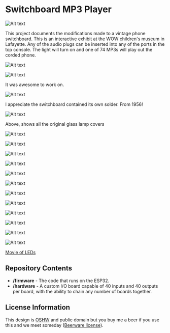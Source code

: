Switchboard MP3 Player
=======

![Alt text](Images/Switchboard%20Front%20Console.png)

This project documents the modifications made to a vintage phone switchboard. This is an interactive exhibit at the WOW children's museum in Lafayette. Any of the audio plugs can be inserted into any of the ports in the top console. The light will turn on and one of 74 MP3s will play out the corded phone.

![Alt text](Images/Switchboard%20with%20Weights.png)

![Alt text](Images/Switchboard%20Backside%20Highres.jpg)

It was awesome to work on.

![Alt text](Images/Switchboard%20Solder.png)

I appreciate the switchboard contained its own solder. From 1956!

![Alt text](Images/Switchboard%20Front%20Console%20Partial.png)

Above, shows all the original glass lamp covers

![Alt text](Images/Switchboard%20Inner%20Plug%20and%20Lamp%20Wiring.png)

![Alt text](Images/Switchboard%20Lamp%20Cover.png)

![Alt text](Images/Switchboard%20Original%20Lamps%202.png)

![Alt text](Images/Switchboard%20Original%20Lamps.png)

![Alt text](Images/Switchboard%20LED%20Warm%20White.png)

![Alt text](Images/Switchboard%20Wire%20Harness.png)

![Alt text](Images/Switchboard%20One%20Wire%20at%20a%20time.png)

![Alt text](Images/Switchboard%20Main%20Electronics.png)

![Alt text](Images/Switchboard%20More%20LEDs.png)

![Alt text](Images/Switchboard%20Front%20Console%20Lower%20Plugs.png)

![Alt text](Images/Switchboard%20Front%20Console%20Lower%20Plugs%20Inner.png)

![Alt text](Images/Switchboard%20LEDs.gif)

[Movie of LEDs](Images/Switchboard%20LEDs.mp4)

Repository Contents
-------------------

* **/firmware** - The code that runs on the ESP32.
* **/hardware** - A custom I/O board capable of 40 inputs and 40 outputs per board, with the ability to chain any number of boards together.

License Information
-------------------

This design is [OSHW](http://www.oshwa.org/definition/) and public domain but you buy me a beer if you use this and we meet someday ([Beerware license](http://en.wikipedia.org/wiki/Beerware)).